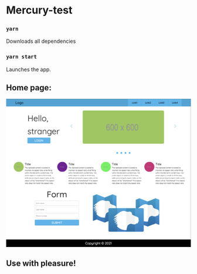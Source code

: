 # Mercury-test

### `yarn`

Downloads all dependencies

### `yarn start`

Launches the app.

## Home page:
![screenshot](readme-assets/main.png)
##  Use with pleasure!
